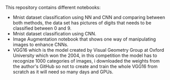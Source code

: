 This repository contains different notebooks:
* Mnist dataset classification using NN and CNN and comparing between both methods, the data set has  pictures of digits that needs to be classified between 0 and 9.
* Mnist dataset classification using CNN.
* Image Augmentation notebook that shows one way of manipulating images to enhance CNNs.
* VGG16 which is the model created by Visual Geometry Group at Oxford University which won the 2004, in this competition the model has to recognize 1000 categories of images, i downloaded the weights from the author's GitHub so not to create and train the whole VGG16 from scratch as it will need so many days and GPUs.
